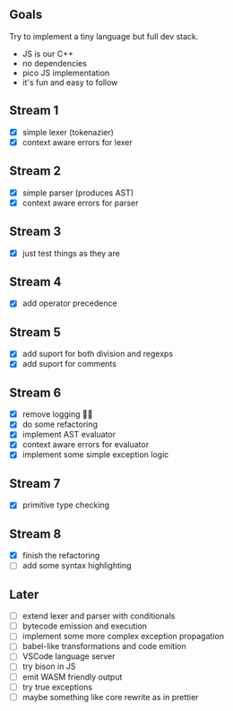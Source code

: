 ## Goals

Try to implement a tiny language but full dev stack.

- JS is our C++
- no dependencies
- pico JS implementation
- it's fun and easy to follow

## Stream 1

- [x] simple lexer (tokenazier)
- [x] context aware errors for lexer

## Stream 2

- [x] simple parser (produces AST)
- [x] context aware errors for parser

## Stream 3

- [x] just test things as they are

## Stream 4

- [x] add operator precedence

## Stream 5

- [x] add suport for both division and regexps
- [x] add suport for comments

## Stream 6

- [x] remove logging 🤦‍♂️
- [x] do some refactoring
- [x] implement AST evaluator
- [x] context aware errors for evaluator
- [x] implement some simple exception logic

## Stream 7

- [x] primitive type checking

## Stream 8

- [x] finish the refactoring
- [ ] add some syntax highlighting

## Later

- [ ] extend lexer and parser with conditionals
- [ ] bytecode emission and execution
- [ ] implement some more complex exception propagation
- [ ] babel-like transformations and code emition
- [ ] VSCode language server
- [ ] try bison in JS
- [ ] emit WASM friendly output
- [ ] try true exceptions
- [ ] maybe something like core rewrite as in prettier
